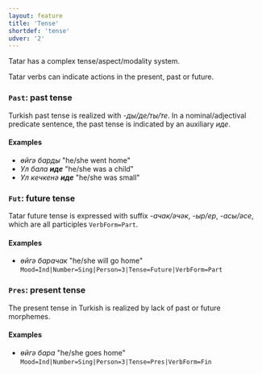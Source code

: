 ```yaml
---
layout: feature
title: 'Tense'
shortdef: 'tense'
udver: '2'
---
```


Tatar has a complex tense/aspect/modality system.

Tatar verbs can indicate actions in the present, past or future.

### <a name="Past">`Past`</a>: past tense

Turkish past tense is realized with *-ды/де/ты/те*.
In a nominal/adjectival predicate sentence, the past tense is indicated by an auxiliary *иде*.

#### Examples

* *өйгә барды* "he/she went home"
* *Ул бала <b>иде</b>* "he/she was a child"
* *Ул кечкенә <b>иде</b>* "he/she was small"

### <a name="Fut">`Fut`</a>: future tense

Tatar future tense is expressed with suffix *-ачак/әчәк*, *-ыр/ер*, *-асы/әсе*, which are all participles `VerbForm=Part`.

#### Examples

* *өйгә барачак* "he/she will go home" `Mood=Ind|Number=Sing|Person=3|Tense=Future|VerbForm=Part`

### <a name="Pres">`Pres`</a>: present tense

The present tense in Turkish is realized by lack of past or future morphemes.

#### Examples

* *өйгә бара* "he/she goes home" `Mood=Ind|Number=Sing|Person=3|Tense=Pres|VerbForm=Fin`

<!-- Interlanguage links updated Ne 5. května 2024, 18:20:24 CEST -->
